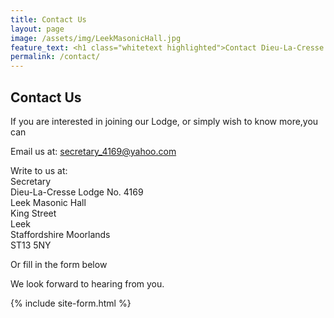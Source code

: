 ```yaml
---
title: Contact Us
layout: page
image: /assets/img/LeekMasonicHall.jpg
feature_text: <h1 class="whitetext highlighted">Contact Dieu-La-Cresse Lodge No. 4169</h1>
permalink: /contact/
---
```

## Contact Us

If you are interested in joining our Lodge, or simply wish to know more,you can

Email us at: secretary_4169@yahoo.com

Write to us at:  
Secretary  
Dieu-La-Cresse Lodge No. 4169  
Leek Masonic Hall  
King Street  
Leek  
Staffordshire Moorlands  
ST13 5NY  

Or fill in the form below

We look forward to hearing from you.

{% include site-form.html %}

